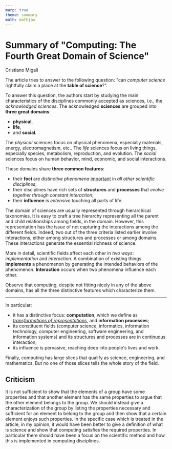 ```yaml
---
marp: true
theme: summary
math: mathjax
---
```

# Summary of "Computing: The Fourth Great Domain of Science"

<div class="author">

Cristiano Migali

</div>

The article tries to answer to the following question: "can _computer science_ rightfully claim a place at the **table of science**?".

To answer this question, the authors start by studying the main characteristics of the disciplines commonly accepted as sciences, i.e., the _acknowledged sciences_.
The acknowledged **sciences** are grouped into **three great domains**:
- **physical**,
- **life**,
- and **social**.

The _physical_ sciences focus on physical phenomena, especially materials, energy, electromagnetism, etc..
The _life_ sciences focus on living things, especially species, metabolism, reproduction, and evolution.
The _social_ sciences focus on human behavior, mind, economic, and social interactions.

These domains share **three common features**:
- their **foci** are _distinctive phenomena_ <u>important</u> in _all other scientific disciplines_;
- their disciplines have rich sets of **structures** and **processes** that _evolve together through constant interaction_;
- their **influence** is _extensive_ touching all parts of life.

The domain of sciences are usually represented through hierarchical taxonomies. It is easy to craft a tree hierarchy representing all the parent and child relationships among fields, in the domain. However, this representation has the issue of not capturing the interactions among the different fields.
Indeed, two out of the three criteria listed earlier involve interactions, either among structures and processes or among domains. These interactions generate the essential richness of science.

More in detail, scientific fields affect each other in _two ways_: _implementation_ and _interaction_. A combination of existing things **implements** a phenomenon by generating the intended behaviors of the phenomenon. **Interaction** occurs when two phenomena influence each other.

Observe that computing, despite not fitting nicely in any of the above domains, has all the three distinctive features which characterize them.

---

In particular:
- it has a distinctive focus: **computation**, which we define as <u>_transformations of representations_</u>, and **information processes**;
- its constituent fields (computer science, informatics, information technology, computer engineering, software engineering, and information systems) and its structures and processes are in continuous interaction;
- its influence is pervasive, reaching deep into people's lives and work.

Finally, computing has large slices that qualify as science, engineering, and mathematics. But no one of those slices tells the whole story of the field.

## Criticism

It is not sufficient to show that the elements of a group have some properties and that another element has the same properties to argue that the other element belongs to the group. We should instead give a characterization of the group by listing the properties necessary and sufficient for an element to belong to the group and then show that a certain element enjoys such properties. In the specific case which is treated in the article, in my opinion, it would have been better to give a definition of what is science and show that computing satisfies the required properties. In particular there should have been a focus on the scientific method and how this is implemented in computing disciplines.
